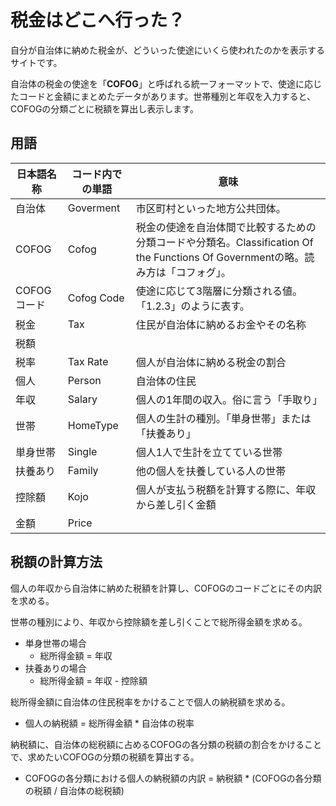 # 税金はどこへ行った？
自分が自治体に納めた税金が、どういった使途にいくら使われたのかを表示するサイトです。

自治体の税金の使途を「**COFOG**」と呼ばれる統一フォーマットで、使途に応じたコードと金額にまとめたデータがあります。世帯種別と年収を入力すると、COFOGの分類ごとに税額を算出し表示します。


## 用語
|日本語名称|コード内での単語|意味|
|-|-|-|
|自治体|Goverment|市区町村といった地方公共団体。|
|COFOG|Cofog|税金の使途を自治体間で比較するための分類コードや分類名。Classification Of the Functions Of Governmentの略。読み方は「コフォグ」。|
|COFOGコード|Cofog Code|使途に応じて3階層に分類される値。「1.2.3」のように表す。|
|税金|Tax|住民が自治体に納めるお金やその名称|
|税額|||
|税率|Tax Rate|個人が自治体に納める税金の割合|
|個人|Person|自治体の住民|
|年収|Salary|個人の1年間の収入。俗に言う「手取り」|
|世帯|HomeType|個人の生計の種別。「単身世帯」または「扶養あり」|
|単身世帯|Single|個人1人で生計を立てている世帯|
|扶養あり|Family|他の個人を扶養している人の世帯|
|控除額|Kojo|個人が支払う税額を計算する際に、年収から差し引く金額|
|金額|Price||

## 税額の計算方法
個人の年収から自治体に納めた税額を計算し、COFOGのコードごとにその内訳を求める。

世帯の種別により、年収から控除額を差し引くことで総所得金額を求める。
 - 単身世帯の場合
   - 総所得金額 = 年収
 - 扶養ありの場合
   - 総所得金額 = 年収 - 控除額

総所得金額に自治体の住民税率をかけることで個人の納税額を求める。
 - 個人の納税額 = 総所得金額 * 自治体の税率

納税額に、自治体の総税額に占めるCOFOGの各分類の税額の割合をかけることで、求めたいCOFOGの分類の税額を算出する。
 - COFOGの各分類における個人の納税額の内訳 = 納税額 * (COFOGの各分類の税額 / 自治体の総税額)
